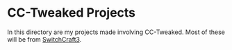 # CC-Tweaked Projects
In this directory are my projects made involving CC-Tweaked. Most of these will be from [SwitchCraft3](https://sc3.io).
